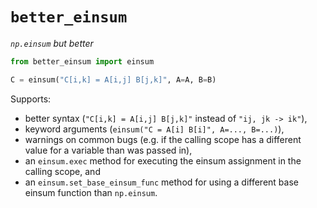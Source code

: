 # `better_einsum`

_`np.einsum` but better_

```python
from better_einsum import einsum

C = einsum("C[i,k] = A[i,j] B[j,k]", A=A, B=B)
```

Supports:

- better syntax (`"C[i,k] = A[i,j] B[j,k]"` instead of `"ij, jk -> ik"`),
- keyword arguments (`einsum("C = A[i] B[i]", A=..., B=...)`),
- warnings on common bugs (e.g. if the calling scope has a different value for a variable than was passed in),
- an `einsum.exec` method for executing the einsum assignment in the calling scope, and
- an `einsum.set_base_einsum_func` method for using a different base einsum function than `np.einsum`.
